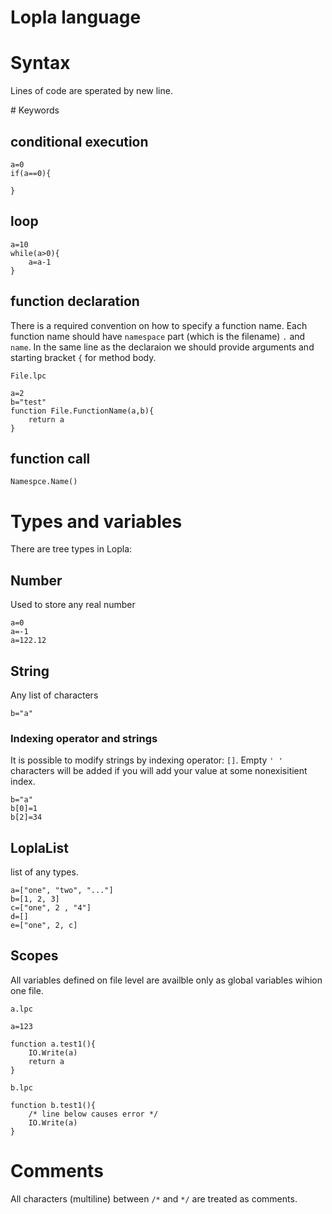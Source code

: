 # Lopla language

# Syntax
Lines of code are sperated by new line.

<a name="Keywords"/>
# Keywords

## conditional execution
```
a=0
if(a==0){

}
```
## loop
```
a=10
while(a>0){
    a=a-1
}
```

## function declaration
There is a required convention on how to specify a function name. Each function name should have `namespace` part (which is the filename) `.` and  `name`. In the same line as the declaraion we should provide arguments and starting bracket `{` for method body.

`File.lpc`
```
a=2
b="test"
function File.FunctionName(a,b){
    return a
}
```
## function call
```
Namespce.Name()
```

# Types and variables
There are tree types in Lopla:
## Number 
Used to store any real number 
```
a=0
a=-1
a=122.12
```
## String 

Any list of characters 
``` 
b="a" 
```
### Indexing operator and strings
It is possible to modify strings by indexing operator: `[]`. Empty `' '` characters will be added if you will add your value at some nonexisitient index.
```
b="a" 
b[0]=1
b[2]=34

```
## LoplaList

list of any types.
```
a=["one", "two", "..."]
b=[1, 2, 3]
c=["one", 2 , "4"]
d=[]
e=["one", 2, c]
```

## Scopes
All variables defined on file level are availble only as global variables wihion one file.

`a.lpc`
```
a=123

function a.test1(){
    IO.Write(a)
    return a
}
```

`b.lpc`
```
function b.test1(){
    /* line below causes error */
    IO.Write(a)
}
```

# Comments
All characters (multiline) between `/*` and `*/` are treated as comments.
